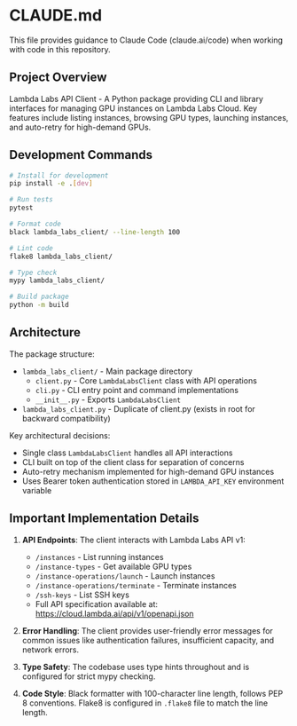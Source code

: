 # CLAUDE.md

This file provides guidance to Claude Code (claude.ai/code) when working with code in this repository.

## Project Overview

Lambda Labs API Client - A Python package providing CLI and library interfaces for managing GPU instances on Lambda Labs Cloud. Key features include listing instances, browsing GPU types, launching instances, and auto-retry for high-demand GPUs.

## Development Commands

```bash
# Install for development
pip install -e .[dev]

# Run tests
pytest

# Format code
black lambda_labs_client/ --line-length 100

# Lint code
flake8 lambda_labs_client/

# Type check
mypy lambda_labs_client/

# Build package
python -m build
```

## Architecture

The package structure:
- `lambda_labs_client/` - Main package directory
  - `client.py` - Core `LambdaLabsClient` class with API operations
  - `cli.py` - CLI entry point and command implementations
  - `__init__.py` - Exports `LambdaLabsClient`
- `lambda_labs_client.py` - Duplicate of client.py (exists in root for backward compatibility)

Key architectural decisions:
- Single class `LambdaLabsClient` handles all API interactions
- CLI built on top of the client class for separation of concerns
- Auto-retry mechanism implemented for high-demand GPU instances
- Uses Bearer token authentication stored in `LAMBDA_API_KEY` environment variable

## Important Implementation Details

1. **API Endpoints**: The client interacts with Lambda Labs API v1:
   - `/instances` - List running instances
   - `/instance-types` - Get available GPU types
   - `/instance-operations/launch` - Launch instances
   - `/instance-operations/terminate` - Terminate instances
   - `/ssh-keys` - List SSH keys
   - Full API specification available at: https://cloud.lambda.ai/api/v1/openapi.json

2. **Error Handling**: The client provides user-friendly error messages for common issues like authentication failures, insufficient capacity, and network errors.

3. **Type Safety**: The codebase uses type hints throughout and is configured for strict mypy checking.

4. **Code Style**: Black formatter with 100-character line length, follows PEP 8 conventions. Flake8 is configured in `.flake8` file to match the line length.